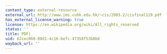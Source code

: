 ```yaml
---
content_type: external-resource
external_url: http://www.ims.cuhk.edu.hk/~cis/2003.2/cisfinal119.pdf
has_external_license_warning: true
license: https://en.wikipedia.org/wiki/All_rights_reserved
status: ''
title: PDF)
uid: 62cec060-08d1-4c16-befc-47358f53b8bd
wayback_url: ''
---
```

